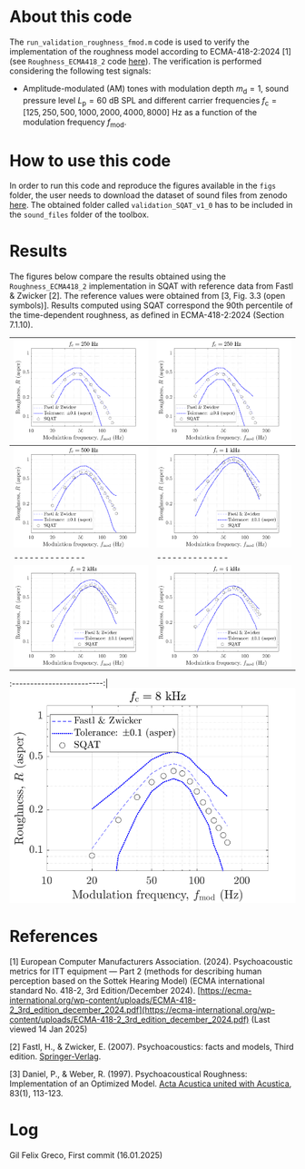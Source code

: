 # About this code 
The `run_validation_roughness_fmod.m` code is used to verify the implementation of the roughness model according to ECMA-418-2:2024 [1] (see `Roughness_ECMA418_2` code [here](../../../psychoacoustic_metrics/Roughness_ECMA418_2/Roughness_ECMA418_2.m)). The verification is performed considering the following test signals:

- Amplitude-modulated (AM) tones with modulation depth $m_{\mathrm{d}}=1$, sound pressure level $L_{\mathrm{p}}=60~\mathrm{dB}~\mathrm{SPL}$ and different carrier frequencies $f_{\mathrm{c}}=[125, 250, 500, 1000, 2000, 4000, 8000] ~\mathrm{Hz}$ as a function of the modulation frequency $f_{\mathrm{mod}}$.  

# How to use this code
In order to run this code and reproduce the figures available in the `figs` folder, the user needs to download the dataset of sound files from zenodo <a href="https://doi.org/10.5281/zenodo.7933206" target="_blank">here</a>. The obtained folder called `validation_SQAT_v1_0` has to be included in the `sound_files` folder of the toolbox. 

# Results
The figures below compare the results obtained using the `Roughness_ECMA418_2` implementation in SQAT with reference data from Fastl & Zwicker [2]. The reference values were obtained from [3, Fig. 3.3 (open symbols)]. Results computed using SQAT correspond the 90th percentile of the time-dependent roughness, as defined in ECMA-418-2:2024 (Section 7.1.10). 

| ![](figs/validation_roughness_fmod_125hz.png)       | ![](figs/validation_roughness_fmod_250hz.png)       |
| -------------- | -------------- |
| ![](figs/validation_roughness_fmod_500hz.png)   | ![](figs/validation_roughness_fmod_1khz.png)  |
| -------------- | -------------- |
| ![](figs/validation_roughness_fmod_2khz.png)   | ![](figs/validation_roughness_fmod_4khz.png)  |


:-------------------------:| 
![](figs/validation_roughness_fmod_8khz.png)  

# References
[1] European Computer Manufacturers Association. (2024). Psychoacoustic metrics for ITT equipment — Part 2 (methods for describing human perception based on the Sottek Hearing Model) (ECMA international standard No. 418-2, 3rd Edition/December 2024). [https://ecma-international.org/wp-content/uploads/ECMA-418-2_3rd_edition_december_2024.pdf](https://ecma-international.org/wp-content/uploads/ECMA-418-2_3rd_edition_december_2024.pdf) (Last viewed 14 Jan 2025)

[2] Fastl, H., & Zwicker, E. (2007). Psychoacoustics: facts and models, Third edition. [Springer-Verlag](https://doi.org/10.1007/978-3-540-68888-4).

[3] Daniel, P., & Weber, R. (1997). Psychoacoustical Roughness: Implementation of an Optimized Model. [Acta Acustica united with Acustica](https://www.ingentaconnect.com/content/dav/aaua/1997/00000083/00000001/art00020), 83(1), 113-123.

# Log
Gil Felix Greco, First commit (16.01.2025)


